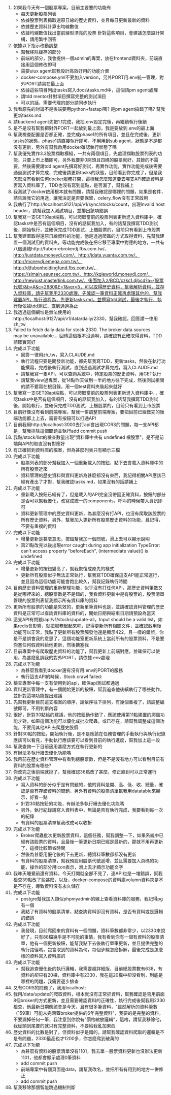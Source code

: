 1. 如果我今天有一個股票專案，目前主要要的功能有
    - 每天更新股票列表
    - 依據股票列表抓取還原日線的歷史資料，並且每日更新最新的資料
    - 依據歷史資料計算出均線數值
    - 依據均線數值找出當前線型漂亮的股票
    針對這些項目，會建議怎麼設計架構，請用繁中回答
2. 依據以下指示改動調整
    - 幫我移除緩存的部分
    - 前端的部分，我會提供一個admin的專案，放在frontend資料夾，前端直接用這個修改即可
    - 需要uiux agent幫我設計高效好用的功能介面
    - docker-compose.yml不要加入version，另外PORT用.env統一管理，對外PORT請寫在最上面
    - 依據這些項目列出tasks寫入docs\tasks.md中，這個請pm agent處理
    - 請tdd mentor針對項目撰寫完整的測試項目
    - 可以的話，需要代理的部分請同步執行
3. 我看原先的討論不是後端要用python+fastapi嗎? 是pm agent搞錯了嗎? 幫我更新tasks.md
4. 請backend agent先把1.1完成，我把.env設定完後，再繼續執行後續
5. 是不是沒有幫我把對外PORT一起放到最上面，我是要放到.env的最上面
6. 幫我檢查配置是否都正確，並完成phase1的所有項目，並且在完成後，更新tasks的狀態，phase1請直接執行即可，不用用到sub agent，狀態是不是都沒有更新，另外有幫我啟用docker確認執行狀態了嗎
7. 幫我優先實作3.3股票擷取模組，一共有兩個項目，先處理擷取股票列表的功能，只要上市上櫃即可，另外我要非0開頭且四碼的股票就好，其餘的不需要，然後需要請tdd agent先撰寫好測試，再實作功能，實作功能完成後需要通過測試才算完成，完成後請更新tasks的狀態，目前看到你完成了，但是我怎麼沒有看到任何docker服務打開，這樣我怎麼知道要去哪支API確認資料是否寫入資料庫了，TDD也沒有寫到這點，是否漏了，幫我補上
8. 我測試了docker啟用根本就有問題，請幫我確認是哪裡的問題，如果是套件，請告訴我它的用途，讓我決定是否要保留，celery_flow沒有正常啟用
9. 我執行了http://localhost:9121/api/v1/sync/stocks/count，出現Invalid host header，請幫我加入測試項目，並排出該項錯誤
10. 幫我寫一支GET的api端點，可以爬取當前的股票列表更新進入資料庫中，確認tasks中是否有這個項目，沒有的話幫我加入，有的話幫我撰寫TDD測試後，開始執行，並確保完成TDD測試，上櫃股票的，目前只有看到上市股票
11. 幫我建置取得還原日線資料的功能，他是透過爬蟲的方式取得資料，先幫我建置一個測試用的資料夾，等功能完成後在把它移至專案中對應的地方，一共有八個連結http://fubon-ebrokerdj.fbs.com.tw/、http://justdata.moneydj.com/、http://jdata.yuanta.com.tw/、http://moneydj.emega.com.tw/、http://djfubonholdingfund.fbs.com.tw/、https://sjmain.esunsec.com.tw/、http://kgieworld.moneydj.com/、http://newjust.masterlink.com.tw/，後面加入z/BCD/czkc1.djbcd?a={股票代號}&b=A&c=2880&E=1&ver=5，可以取得歷史資料，幫我解析資料，並存入資料庫，請先幫我用2330處理，先確認一筆資料正確再處理其他的，幫我建置API，執行流程為，先更新tasks.md，並撰寫tdd測試，最後才執行，執行後依據tdd測試，直到通過為止
12. 我透過這個網址是無法使用的http://localhost:9127/api/v1/data/daily/2330，幫我確認，回答請一律用zh_tw
13. Failed to fetch daily data for stock 2330. The broker data sources    
   may be unavailable.，回傳這個根本沒過啊，請確認有正確取得資料，TDD請確實寫好
14. 完成以下功能
    - 回答一律用zh_tw，寫入CLAUDE.md
    - 執行流程只要是開發新功能，都先幫我寫TDD，更新tasks，然後在執行功能撰寫，完成後執行測試，直到通過測試才算完成，寫入CLAUDE.md
    - 請幫我寫一隻API，可以查詢系統中，特定股票的歷史資料，用GET執行
    - 請幫我view過專案，從14點昨天做到一半的地方往下完成，然後測試相關的請不要寫在根目錄，用一個test資料夾裝起來就好
15. 幫我寫一支GET的api端點，可以爬取當前的股票列表更新進入資料庫中，，確認tasks中是否有這個項目，沒有的話幫我加入，有的話幫我撰寫TDD測試後，開始執行，並確保完成TDD測試，上櫃股票的，目前只有看到上市股票
16. 目前好像沒有看到前端專案，幫我一併調整前端專案，要把目前已經做完的後端功能都上上去，需要有按鈕可以打通API
17. 目前我用http://localhost:3000去打api會出現CORS的問題，每一支API都是，幫我排除這個問題並執行add commit push
18. 我點/stock/list的檢查數量出現"資料庫中共有 undefined 檔股票"，是不是前端與API的取直沒有對應好
19. 有正確抓到資料庫的檔案，但為甚麼列表只有顯示三檔
20. 完成以下功能
    - 股票列表的部分幫我加入一個重新載入的按鈕，點下去會載入資料庫中的所有股票近來
    - 資料管理的歷史資料與資料更新為甚麼都沒有東西，我記得相關API應該已經有產出了才對，幫我確認tasks.md，如果沒有的話請補上
21. 完成以下功能
    - 重新載入按鈕已經有了，但是載入的API完全沒帶回正確資料，按鈕的部分是否可以幫我優化，改寫成統一的components，呼叫的時候帶入資訊即可
    - 資料更新管理中的歷史資料更新，為甚麼沒有打API，也沒有爬取該股票的所有歷史資料，另外，幫我加入更新所有股票歷史資料的功能，且記得，不要有重複的資料
22. 完成以下功能
    - 增量更新是甚麼意思，按鈕幫我加一個問號，滑上去可以顯示說明
    - 第21點改完以後出現error caught during app initialization TypeError: can't access property "beforeEach", (intermediate value)() is undefined
23. 完成以下功能
    - 增量更新的按鈕變高了，幫我恢復成原先的樣式
    - 更新所有股票似乎無法正常執行，幫我寫TDD確保這支API能正常運行，並且因為這個功能可能會跑比較久，幫我記錄執行時間
24. 目前歷史資料管理的重新整理功能，似乎沒有打任何API，那歷史資料筆數又是從哪裡來的，總股票數是不是錯的，我看資料更新中是有股票的，股票清單管理的股票列表幫我顯示所有資料庫的資料
25. 更新所有股票的功能是失效的，更新單筆資料也是，並請確認資料管理的歷史資料是正常可以查詢資料庫的資料的，開始日期與結束日期請預設為當天
26. 這支API有問題/api/v1/stocks/update-all，Input should be a valid list，如果redis會影響，就把服務起起來吧，記得更新所有相關文件，並確認啟用後功能可以正常，我點了更新所有股票觸發他還是顯示422，且一樣的錯誤，你是不是誤會我的意思了，這個功能室更新系統上當前所有的股票資料，不是要你塞任何假資料給他更新，然後搪塞我
27. 目前專案中有爬取歷史資料的功能了，幫我更新上前端對應，並確保可以使用，為甚麼亂調我的對外PORT，請依據.env處理
28. 完成以下功能
    - 為甚麼我看到docker還有沒有用.env的PORT的服務
    - 執行這支API的時候，Stock crawl failed: 
29. 檢查專案中每一支有使用到的api，確保api測試都通過
30. 資料更新管理中，有一個開始更新的按鈕，幫我追查他後續執行了哪些動作，並針對這項功能提出建議
31. 先幫我更新目前這支檔案的順序，請依序往下排列，有幾個重複了，請調整編號即可，不用判斷內容
32. 很好，針對30點給的建議，他的按鈕動作錯了，應該使用第11點建置的爬蟲功能才對，如果這個功能可以優化成批次爬蟲，或已存在，請幫我調整成這個功能，不要用其他API去爬歷史股價
33. 針對30點的按鈕，開始執行後，是不是應該在任務管理的手動執行與執行紀錄應該可以看見，手動執行應該要可以看到目前的執行進度，幫我加上這一段
34. 幫我查詢一下目前適用甚麼方式在執行更新的
35. 有辦法多執行續去優化功能嗎
36. 我目前在歷史資料管理中有看到總股票數，但是不是沒有地方可以看到目前有資料的股票有哪些?
37. 你改完之後前端就掛了，幫我確認36點改了甚麼，修正直到可以正常運行
38. 完成以下功能
    - 寫入資料的部分似乎是有問題的，他的資料是開、高、低、收、總量，確認是否有存錯資料的問題，另外有資料的股票清單幫我用datatable來顯示，好看一點
    - 針對30點按鈕的功能，有辦法多執行續去優化功能嗎
    - 另外，執行紀錄請寫入資料表中，無論是否有執行完成，我要看到每一次的紀錄
    - 有資料的股票清單幫我改成可以收折
39. 完成以下功能
    - Broker爬蟲批次更新股票資料，這個任務，幫我調整一下，如果系統中已經有該股票的資料，且最後一筆更新日期已經是最新的，那就不用再更新了，這樣比較節省時間
    - 然後為甚麼用優化後的下去更新，總資料筆數卻都沒有更新
    - 有資料的股票清單，幫我預設用股票代號遞增，並且需要加入頁碼的功能，操作的部分用icon表示，滑上去才顯示功能文字
40. 我昨天睡覺前還有資料，今天打開就全部不見了，連API也是一堆錯誤，幫我檢查39點改了些甚麼，以及，docker-compose的資料庫volumn資料夾是不是不存在，導致資料沒有永久儲存
41. 完成以下功能
    - postgre幫我加入類似phpmyadmin的線上查看資料庫的服務，我記得pg有一個
    - 我點了有資料的股票清單，點查詢資料卻沒有資料，是否有資料或是邏輯的錯誤
42. 完成以下功能
    - 我發現，目前爬回來的資料有一個問題，資料筆數都非常少，以2330來說好了，只有88檔幾乎是不可能的事情，我有看到你有一個有資料的股票清單，他有一個更新按鈕，能幫我點下去後執行單筆更新，並且提供完整的執行路徑嗎，包含取到的資料為何，每個步驟怎麼拆解，最後完成是怎麼樣的資料寫入資料庫的
43. 完成以下功能
    - 幫我追查優化後的執行邏輯，我需要超詳細版，目前總股票數有638，有資料的卻只有20檔，資料庫中有2330，我在這20檔中卻沒看到，到底是哪裡的問題，我需要逐步排查
44. 又有CORS的問題了，我用localhost:
45. 我用/data/update的爬取資料，根本就沒有正常抓資料，幫我確認是否用前面8個broker的方式更新，並且需要確認資料的正確性，執行完成後幫我用2330檢查，他最新日期應該會是今天，且有很多筆資料，"雖然解析的資料筆數（159筆）可能未完涵蓋broker提供的6年完整資料"，我要的是完整的資料，不要漏掉任何一筆，我注意到你說有"價格縮放邏輯"，這啥，請幫我移除他，我從頭到尾要的就只有完整資料，不要給我亂加東西
46. 歷史資料的比數是對了，但資料似乎是錯的，請幫我確認資料爬取的邏輯是不是有問題，2330最高也才1200多，你怎麼爬到破萬的
47. 完成以下功能
    - 為甚麼有資料的股票清單沒有1101，我去單一股票資料更新也沒辦法更新1101，他都會顯示處理0筆資料
    - add commit push
    - 前端專案中有個頁面是data，請幫我改名，並把所有有用到的地方一併修正
    - add commit push
48. 幫我移除那個智能跳過機制判斷
